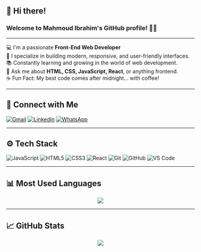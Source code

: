 ## 👋 Hi there!

### Welcome to **Mahmoud Ibrahim**'s GitHub profile! 👨‍💻

---

💻 I'm a passionate **Front-End Web Developer**  
🎯 I specialize in building modern, responsive, and user-friendly interfaces.  
📚 Constantly learning and growing in the world of web development.  
💬 Ask me about **HTML, CSS, JavaScript, React**, or anything frontend.  
☕ Fun Fact: My best code comes after midnight... with coffee!

---

## 🔗 Connect with Me

[![Gmail](https://img.shields.io/badge/Gmail-Mahmoudibrahim9075@gmail.com-red?style=for-the-badge&logo=gmail&logoColor=white)](mailto:Mahmoudibrahim9075@gmail.com)
[![LinkedIn](https://img.shields.io/badge/LinkedIn-Mahmoud%20Ibrahim-blue?style=for-the-badge&logo=linkedin&logoColor=white)](https://www.linkedin.com/in/mahmoud-ibrahim-2076a836b)
[![WhatsApp](https://img.shields.io/badge/WhatsApp-Message%20Me-25D366?style=for-the-badge&logo=whatsapp&logoColor=white)](https://wa.me/201122749075?text=Hi%20Mahmoud%2C%20I%20saw%20your%20GitHub%20profile%20👋)

---

## ⚙️ Tech Stack

![JavaScript](https://img.shields.io/badge/-JavaScript-F7DF1E?style=flat-square&logo=javascript&logoColor=black)
![HTML5](https://img.shields.io/badge/-HTML5-E34F26?style=flat-square&logo=html5&logoColor=white)
![CSS3](https://img.shields.io/badge/-CSS3-1572B6?style=flat-square&logo=css3)
![React](https://img.shields.io/badge/-React-20232A?style=flat-square&logo=react)
![Git](https://img.shields.io/badge/-Git-F05032?style=flat-square&logo=git)
![GitHub](https://img.shields.io/badge/-GitHub-181717?style=flat-square&logo=github)
![VS Code](https://img.shields.io/badge/-VSCode-007ACC?style=flat-square&logo=visual-studio-code)

---

## 📊 Most Used Languages

<p align="center">
  <img src="https://github-readme-stats.vercel.app/api/top-langs/?username=Mahmoud9075&layout=compact&theme=tokyonight" />
</p>

---

## 📈 GitHub Stats

<p align="center">
  <img src="https://github-readme-stats.vercel.app/api?username=Mahmoud9075&show_icons=true&theme=tokyonight" />
</p>
